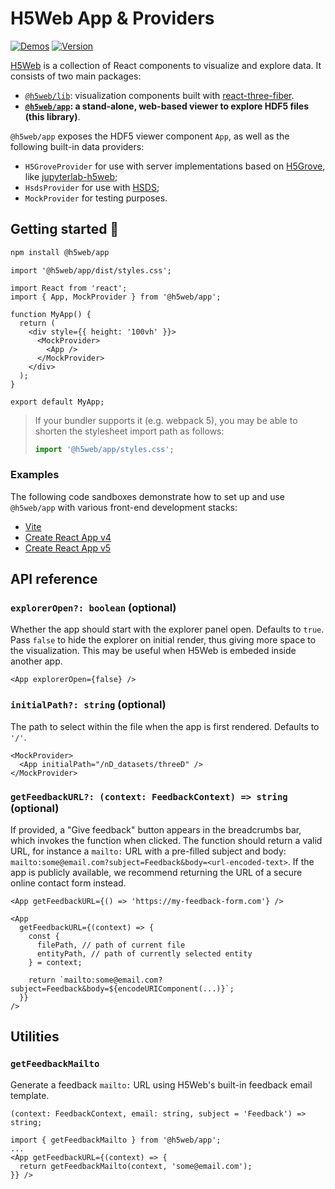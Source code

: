 # H5Web App & Providers

[![Demos](https://img.shields.io/website?down_message=offline&label=demo&up_message=online&url=https%3A%2F%2Fh5web.panosc.eu%2F)](https://h5web.panosc.eu/)
[![Version](https://img.shields.io/npm/v/@h5web/app)](https://www.npmjs.com/package/@h5web/app)

[H5Web](https://github.com/silx-kit/h5web) is a collection of React components
to visualize and explore data. It consists of two main packages:

- [`@h5web/lib`](https://www.npmjs.com/package/@h5web/lib): visualization
  components built with
  [react-three-fiber](https://github.com/react-spring/react-three-fiber).
- **[`@h5web/app`](https://www.npmjs.com/package/@h5web/app): a stand-alone,
  web-based viewer to explore HDF5 files (this library)**.

`@h5web/app` exposes the HDF5 viewer component `App`, as well as the following
built-in data providers:

- `H5GroveProvider` for use with server implementations based on
  [H5Grove](https://github.com/silx-kit/h5grove), like
  [jupyterlab-h5web](https://github.com/silx-kit/jupyterlab-h5web);
- `HsdsProvider` for use with [HSDS](https://github.com/HDFGroup/hsds);
- `MockProvider` for testing purposes.

## Getting started 🚀

```bash
npm install @h5web/app
```

```tsx
import '@h5web/app/dist/styles.css';

import React from 'react';
import { App, MockProvider } from '@h5web/app';

function MyApp() {
  return (
    <div style={{ height: '100vh' }}>
      <MockProvider>
        <App />
      </MockProvider>
    </div>
  );
}

export default MyApp;
```

> If your bundler supports it (e.g. webpack 5), you may be able to shorten the
> stylesheet import path as follows:
>
> ```ts
> import '@h5web/app/styles.css';
> ```

### Examples

The following code sandboxes demonstrate how to set up and use `@h5web/app` with
various front-end development stacks:

- [Vite](https://codesandbox.io/s/h5webapp-vite-5c204)
- [Create React App v4](https://codesandbox.io/s/h5webapp-cra-v4-0y1lj)
- [Create React App v5](https://codesandbox.io/s/h5webapp-cra-v5-bzmbh1)

## API reference

### `explorerOpen?: boolean` (optional)

Whether the app should start with the explorer panel open. Defaults to `true`.
Pass `false` to hide the explorer on initial render, thus giving more space to
the visualization. This may be useful when H5Web is embeded inside another app.

```tsx
<App explorerOpen={false} />
```

### `initialPath?: string` (optional)

The path to select within the file when the app is first rendered. Defaults to
`'/'`.

```tsx
<MockProvider>
  <App initialPath="/nD_datasets/threeD" />
</MockProvider>
```

### `getFeedbackURL?: (context: FeedbackContext) => string` (optional)

If provided, a "Give feedback" button appears in the breadcrumbs bar, which
invokes the function when clicked. The function should return a valid URL, for
instance a `mailto:` URL with a pre-filled subject and body:
`mailto:some@email.com?subject=Feedback&body=<url-encoded-text>`. If the app is
publicly available, we recommend returning the URL of a secure online contact
form instead.

```tsx
<App getFeedbackURL={() => 'https://my-feedback-form.com'} />
```

```tsx
<App
  getFeedbackURL={(context) => {
    const {
      filePath, // path of current file
      entityPath, // path of currently selected entity
    } = context;

    return `mailto:some@email.com?subject=Feedback&body=${encodeURIComponent(...)}`;
  }}
/>
```

## Utilities

### `getFeedbackMailto`

Generate a feedback `mailto:` URL using H5Web's built-in feedback email
template.

```tsx
(context: FeedbackContext, email: string, subject = 'Feedback') => string;
```

```tsx
import { getFeedbackMailto } from '@h5web/app';
...
<App getFeedbackURL={(context) => {
  return getFeedbackMailto(context, 'some@email.com');
}} />
```
